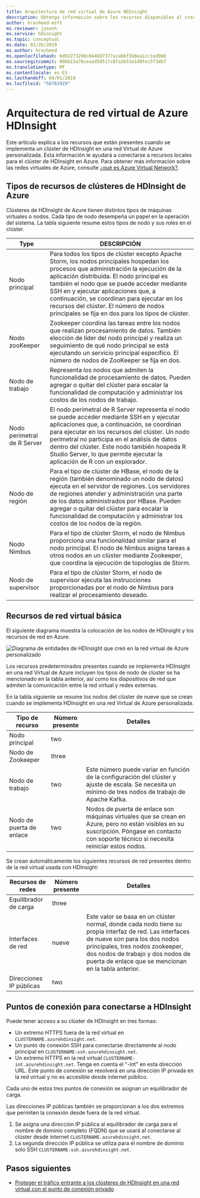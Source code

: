 ```yaml
---
title: Arquitectura de red virtual de Azure HDInsight
description: Obtenga información sobre los recursos disponibles al crear un clúster de HDInsight en una red Virtual de Azure.
author: hrasheed-msft
ms.reviewer: jasonh
ms.service: hdinsight
ms.topic: conceptual
ms.date: 03/26/2019
ms.author: hrasheed
ms.openlocfilehash: 6d92273298c0448d7377acab6f3b8ea1cc1ed908
ms.sourcegitcommit: 09bb15a76ceaad58517c8fa3b53e1d8fec5f3db7
ms.translationtype: MT
ms.contentlocale: es-ES
ms.lasthandoff: 04/01/2019
ms.locfileid: "58762929"
---
```

# <a name="azure-hdinsight-virtual-network-architecture"></a>Arquitectura de red virtual de Azure HDInsight

Este artículo explica a los recursos que están presentes cuando se implementa un clúster de HDInsight en una red Virtual de Azure personalizada. Esta información le ayudará a conectarse a recursos locales para el clúster de HDInsight en Azure. Para obtener más información sobre las redes virtuales de Azure, consulte [¿qué es Azure Virtual Network?](../virtual-network/virtual-networks-overview.md).

## <a name="resource-types-in-azure-hdinsight-clusters"></a>Tipos de recursos de clústeres de HDInsight de Azure

Clústeres de HDInsight de Azure tienen distintos tipos de máquinas virtuales o nodos. Cada tipo de nodo desempeña un papel en la operación del sistema. La tabla siguiente resume estos tipos de nodo y sus roles en el clúster.

| Type | DESCRIPCIÓN |
| --- | --- |
| Nodo principal |  Para todos los tipos de clúster excepto Apache Storm, los nodos principales hospedan los procesos que administración la ejecución de la aplicación distribuida. El nodo principal es también el nodo que se puede acceder mediante SSH en y ejecutar aplicaciones que, a continuación, se coordinan para ejecutar en los recursos del clúster. El número de nodos principales se fija en dos para los tipos de clúster. |
| Nodo zooKeeper | Zookeeper coordina las tareas entre los nodos que realizan procesamiento de datos. También elección de líder del nodo principal y realiza un seguimiento de qué nodo principal se está ejecutando un servicio principal específico. El número de nodos de ZooKeeper se fija en dos. |
| Nodo de trabajo | Representa los nodos que admiten la funcionalidad de procesamiento de datos. Pueden agregar o quitar del clúster para escalar la funcionalidad de computación y administrar los costos de los nodos de trabajo. |
| Nodo perimetral de R Server | El nodo perimetral de R Server representa el nodo se puede acceder mediante SSH en y ejecutar aplicaciones que, a continuación, se coordinan para ejecutar en los recursos del clúster. Un nodo perimetral no participa en el análisis de datos dentro del clúster. Este nodo también hospeda R Studio Server, lo que permite ejecutar la aplicación de R con un explorador. |
| Nodo de región | Para el tipo de clúster de HBase, el nodo de la región (también denominado un nodo de datos) ejecuta en el servidor de regiones. Los servidores de regiones atender y administración una parte de los datos administrados por HBase. Pueden agregar o quitar del clúster para escalar la funcionalidad de computación y administrar los costos de los nodos de la región.|
| Nodo Nimbus | Para el tipo de clúster Storm, el nodo de Nimbus proporciona una funcionalidad similar para el nodo principal. El nodo de Nimbus asigna tareas a otros nodos en un clúster mediante Zookeeper, que coordina la ejecución de topologías de Storm. |
| Nodo de supervisor | Para el tipo de clúster Storm, el nodo de supervisor ejecuta las instrucciones proporcionadas por el nodo de Nimbus para realizar el procesamiento deseado. |

## <a name="basic-virtual-network-resources"></a>Recursos de red virtual básica

El siguiente diagrama muestra la colocación de los nodos de HDInsight y los recursos de red en Azure.

![Diagrama de entidades de HDInsight que creó en la red virtual de Azure personalizado](./media/hdinsight-virtual-network-architecture/vnet-diagram.png)

Los recursos predeterminados presentes cuando se implementa HDInsight en una red Virtual de Azure incluyen los tipos de nodo de clúster se ha mencionado en la tabla anterior, así como los dispositivos de red que admiten la comunicación entre la red virtual y redes externas.

En la tabla siguiente se resume los nodos del clúster de nueve que se crean cuando se implementa HDInsight en una red Virtual de Azure personalizada.

| Tipo de recurso | Número presente | Detalles |
| --- | --- | --- |
|Nodo principal | two |    |
|Nodo de Zookeeper | three | |
|Nodo de trabajo | two | Este número puede variar en función de la configuración del clúster y ajuste de escala. Se necesita un mínimo de tres nodos de trabajo de Apache Kafka.  |
|Nodo de puerta de enlace | two | Nodos de puerta de enlace son máquinas virtuales que se crean en Azure, pero no están visibles en su suscripción. Póngase en contacto con soporte técnico si necesita reiniciar estos nodos. |

Se crean automáticamente los siguientes recursos de red presentes dentro de la red virtual usada con HDInsight:

| Recursos de redes | Número presente | Detalles |
| --- | --- | --- |
|Equilibrador de carga | three | |
|Interfaces de red | nueve | Este valor se basa en un clúster normal, donde cada nodo tiene su propia interfaz de red. Las interfaces de nueve son para los dos nodos principales, tres nodos zookeeper, dos nodos de trabajo y dos nodos de puerta de enlace que se mencionan en la tabla anterior. |
|Direcciones IP públicas | two |    |

## <a name="endpoints-for-connecting-to-hdinsight"></a>Puntos de conexión para conectarse a HDInsight

Puede tener acceso a su clúster de HDInsight en tres formas:

- Un extremo HTTPS fuera de la red virtual en `CLUSTERNAME.azurehdinsight.net`.
- Un punto de conexión SSH para conectarse directamente al nodo principal en `CLUSTERNAME-ssh.azurehdinsight.net`.
- Un extremo HTTPS en la red virtual `CLUSTERNAME-int.azurehdinsight.net`. Tenga en cuenta el "-int" en esta dirección URL. Este punto de conexión se resolverá en una dirección IP privada en la red virtual y no es accesible desde internet público.

Cada uno de estos tres puntos de conexión se asignan un equilibrador de carga.

Las direcciones IP públicas también se proporcionan a los dos extremos que permiten la conexión desde fuera de la red virtual.

1. Se asigna una dirección IP pública al equilibrador de carga para el nombre de dominio completo (FQDN) que se usará al conectarse al clúster desde internet `CLUSTERNAME.azurehdinsight.net`.
1. La segunda dirección IP pública se utiliza para el nombre de dominio solo SSH `CLUSTERNAME-ssh.azurehdinsight.net`.

## <a name="next-steps"></a>Pasos siguientes

* [Proteger el tráfico entrante a los clústeres de HDInsight en una red virtual con el punto de conexión privado](https://azure.microsoft.com/blog/secure-incoming-traffic-to-hdinsight-clusters-in-a-vnet-with-private-endpoint/)
